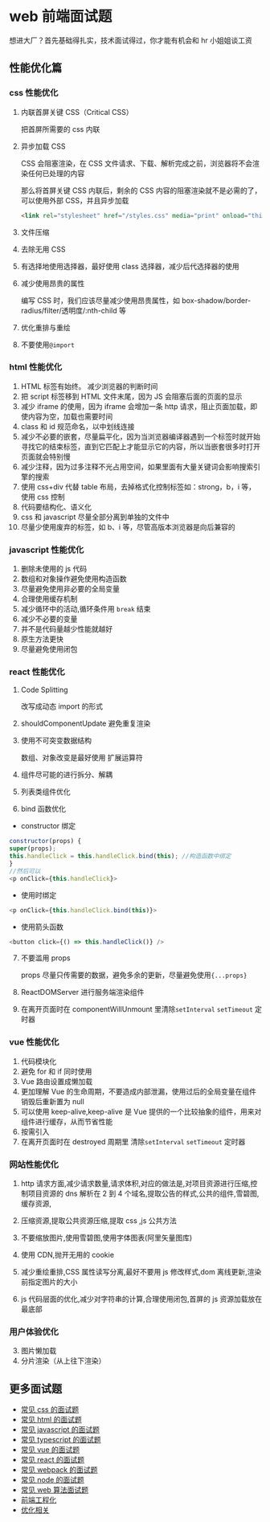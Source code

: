 # web 前端面试题

想进大厂？首先基础得扎实，技术面试得过，你才能有机会和 hr 小姐姐谈工资

## 性能优化篇

### css 性能优化

1. 内联首屏关键 CSS（Critical CSS）

   把首屏所需要的 css 内联

2. 异步加载 CSS

   CSS 会阻塞渲染，在 CSS 文件请求、下载、解析完成之前，浏览器将不会渲染任何已处理的内容

   那么将首屏关键 CSS 内联后，剩余的 CSS 内容的阻塞渲染就不是必需的了，可以使用外部 CSS，并且异步加载

   ```html
   <link rel="stylesheet" href="/styles.css" media="print" onload="this.media='all'" />
   ```

3. 文件压缩
4. 去除无用 CSS
5. 有选择地使用选择器，最好使用 class 选择器，减少后代选择器的使用
6. 减少使用昂贵的属性

   编写 CSS 时，我们应该尽量减少使用昂贵属性，如 box-shadow/border-radius/filter/透明度/:nth-child 等

7. 优化重排与重绘
8. 不要使用`@import`

### html 性能优化

1. HTML 标签有始终。 减少浏览器的判断时间
2. 把 script 标签移到 HTML 文件末尾，因为 JS 会阻塞后面的页面的显示
3. 减少 iframe 的使用，因为 iframe 会增加一条 http 请求，阻止页面加载，即使内容为空，加载也需要时间
4. class 和 id 规范命名，以中划线连接
5. 减少不必要的嵌套，尽量扁平化，因为当浏览器编译器遇到一个标签时就开始寻找它的结束标签，直到它匹配上才能显示它的内容，所以当嵌套很多时打开页面就会特别慢
6. 减少注释，因为过多注释不光占用空间，如果里面有大量关键词会影响搜索引擎的搜索
7. 使用 css+div 代替 table 布局，去掉格式化控制标签如：strong，b，i 等，使用 css 控制
8. 代码要结构化、语义化
9. css 和 javascript 尽量全部分离到单独的文件中
10. 尽量少使用废弃的标签，如 b、i 等，尽管高版本浏览器是向后兼容的

### javascript 性能优化

1. 删除未使用的 js 代码
2. 数组和对象操作避免使用构造函数
3. 尽量避免使用非必要的全局变量
4. 合理使用缓存机制
5. 减少循环中的活动,循环条件用 `break` 结束
6. 减少不必要的变量
7. 并不是代码量越少性能就越好
8. 原生方法更快
9. 尽量避免使用闭包

### react 性能优化

1. Code Splitting

   改写成动态 import 的形式

2. shouldComponentUpdate 避免重复渲染
3. 使用不可突变数据结构

   数组、对象改变是最好使用 扩展运算符

4. 组件尽可能的进行拆分、解耦
5. 列表类组件优化
6. bind 函数优化

- constructor 绑定

```js
constructor(props) {
super(props);
this.handleClick = this.handleClick.bind(this); //构造函数中绑定
}
//然后可以
<p onClick={this.handleClick}>
```

- 使用时绑定

```js
<p onClick={this.handleClick.bind(this)}>
```

- 使用箭头函数

```js
<button click={() => this.handleClick()} />
```

7. 不要滥用 props

   props 尽量只传需要的数据，避免多余的更新，尽量避免使用`{...props}`

8. ReactDOMServer 进行服务端渲染组件

9. 在离开页面时在 componentWillUnmount 里清除`setInterval` `setTimeout` 定时器

### vue 性能优化

1. 代码模块化
2. 避免 for 和 if 同时使用
3. Vue 路由设置成懒加载
4. 更加理解 Vue 的生命周期，不要造成内部泄漏，使用过后的全局变量在组件销毁后重新置为 null
5. 可以使用 keep-alive,keep-alive 是 Vue 提供的一个比较抽象的组件，用来对组件进行缓存，从而节省性能
6. 按需引入
7. 在离开页面时在 destroyed 周期里 清除`setInterval` `setTimeout` 定时器

### 网站性能优化

1. http 请求方面,减少请求数量,请求体积,对应的做法是,对项目资源进行压缩,控制项目资源的 dns 解析在 2 到 4 个域名,提取公告的样式,公共的组件,雪碧图,缓存资源,

2. 压缩资源,提取公共资源压缩,提取 css ,js 公共方法

3. 不要缩放图片,使用雪碧图,使用字体图表(阿里矢量图库)

4. 使用 CDN,抛开无用的 cookie

5. 减少重绘重排,CSS 属性读写分离,最好不要用 js 修改样式,dom 离线更新,渲染前指定图片的大小

6. js 代码层面的优化,减少对字符串的计算,合理使用闭包,首屏的 js 资源加载放在最底部

### 用户体验优化

3. 图片懒加载
4. 分片渲染（从上往下渲染）


## 更多面试题

- [常见 css 的面试题](./css.md)
- [常见 html 的面试题](./html.md)
- [常见 javascript 的面试题](./javascript.md)
- [常见 typescript 的面试题](./typescript.md)
- [常见 vue 的面试题](./vue.md)
- [常见 react 的面试题](./react.md)
- [常见 webpack 的面试题](./webpack.md)
- [常见 node 的面试题](./node.md)
- [常见 web 算法面试题](./algorithm.md)
- [前端工程化](./eng.md)
- [优化相关](./optimize.md)
